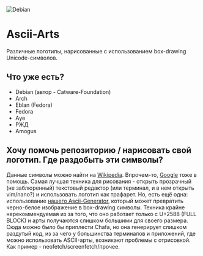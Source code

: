 ![Debian](https://sun9-67.userapi.com/impf/S31rQ2UK75Lq4q7vVE17ySx8mbq8rGaRplL91Q/vlAgkpr9jI8.jpg?size=1703x542&quality=96&proxy=1&sign=800adc8a93a8fb4c76fccd91fa030896&type=album)
# Ascii-Arts
Различные логотипы, нарисованные с использованием box-drawing Unicode-символов.
## Что уже есть?
- Debian (автор - Catware-Foundation)
- Arch
- Eblan (Fedora)
- Fedora
- Aуе
- РЖД
- Amogus

## Хочу помочь репозиторию / нарисовать свой логотип. Где раздобыть эти символы?
Данные символы можно найти на [Wikipedia](https://www.google.com/url?sa=t&rct=j&q=&esrc=s&source=web&cd=&cad=rja&uact=8&ved=2ahUKEwiH5OXa3f77AhXksYsKHdl-BMoQFnoECBkQAw&url=https%3A%2F%2Fen.wikipedia.org%2Fwiki%2FBox-drawing_character&usg=AOvVaw2sc8c8IiXgYuywy7tCuQXp). Впрочем-то, [Google](https://www.google.com/search?q=box+drawing+characters&newwindow=1&sxsrf=ALiCzsaR3IlSNGwn6psMb14cth3eCr2jQQ%3A1671214022564&ei=xrOcY_GKIqr1qwGOwIqoBQ&oq=box+&gs_lcp=Cgxnd3Mtd2l6LXNlcnAQARgAMgQIIxAnMgQIIxAnMgQIIxAnMgsIABCABBCxAxCDATILCAAQgAQQsQMQgwEyBQgAEIAEMgUIABCABDIFCAAQgAQyBQgAEIAEMgsILhCABBCxAxCDAToKCAAQRxDWBBCwAzoHCAAQsAMQQzoNCAAQ5AIQ1gQQsAMYAToSCC4QxwEQ0QMQyAMQsAMQQxgCOgQIABBDOgcIABCxAxBDOggIABCABBCxAzoKCAAQsQMQgwEQQzoICAAQsQMQgwFKBAhBGABKBAhGGAFQ9AFYvAdg3RFoAXABeACAAZcBiAGFBJIBAzAuNJgBAKABAcgBEcABAdoBBggBEAEYCdoBBggCEAEYCA&sclient=gws-wiz-serp) тоже в помощь.
Самая лучшая техника для рисования - открыть прозрачный (не заблюренный) текстовый редактор (или терминал, и в нем открыть vim/nano?) и использовать логотип как трафарет.
Но, есть ещё одна: использование [нашего Ascii-Generator](https://github.com/Catware-Foundation/Ascii-Generator), который может превратить черно-белое изображение в box-drawing символы. Техника крайне нерекоммендуемая из за того, что оно работает только с U+2588 (FULL BLOCK) и арты получаются слишком большими для своего размера.
Сюда можно было бы приплести Chafa, но она генерирует слишком раздутый код, из за чего у большинства терминалов и приложений, где можно использовать ASCII-арты, возникают проблемы с отрисовкой. Как пример - neofetch/screenfetch/прочее.
